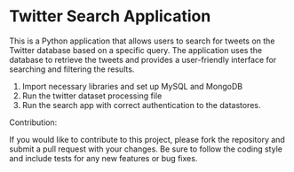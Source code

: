 # Twitter Search Application

This is a Python application that allows users to search for tweets on the Twitter database based on a specific query. The application uses the database to retrieve the tweets and provides a user-friendly interface for searching and filtering the results.

1. Import necessary libraries and set up MySQL and MongoDB
2. Run the twitter dataset processing file
3. Run the search app with correct authentication to the datastores.

Contribution:

If you would like to contribute to this project, please fork the repository and submit a pull request with your changes. Be sure to follow the coding style and include tests for any new features or bug fixes.




